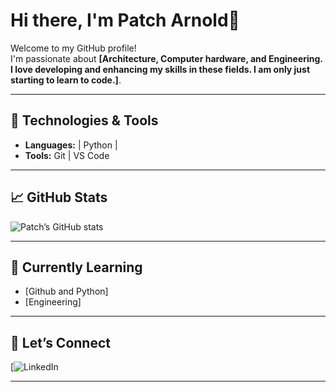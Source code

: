 
# Hi there, I'm Patch Arnold👋

Welcome to my GitHub profile!  
I'm passionate about **[Architecture, Computer hardware, and Engineering. I love developing and enhancing my skills in these fields. I am only just starting to learn to code.]**.

---

## 🔧 Technologies & Tools
- **Languages:** | Python |    
- **Tools:** Git | VS Code

---

## 📈 GitHub Stats
![Patch’s GitHub stats](https://github.com/Patch-Arnold?tab=achievements)

---

## 🌱 Currently Learning
- [Github and Python]
- [Engineering]

---

## 💬 Let’s Connect
[![LinkedIn](https://www.linkedin.com/in/patch-arnold-a79522386/)  


---

<!--
**Patch-Arnold/Patch-Arnold** is a ✨ _special_ ✨ repository because its `README.md` (this file) appears on your GitHub profile.

Here are some ideas to get you started:

- 🔭 I’m currently working on ...
- 🌱 I’m currently learning ...
- 👯 I’m looking to collaborate on ...
- 🤔 I’m looking for help with ...
- 💬 Ask me about ...
- 📫 How to reach me: ...
- 😄 Pronouns: ...
- ⚡ Fun fact: ...
-->
